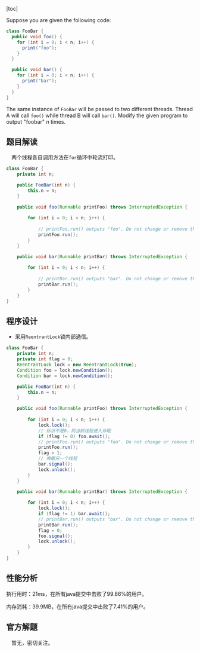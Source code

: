 [toc]

Suppose you are given the following code:

```java
class FooBar {
  public void foo() {
    for (int i = 0; i < n; i++) {
      print("foo");
    }
  }

  public void bar() {
    for (int i = 0; i < n; i++) {
      print("bar");
    }
  }
}
```

The same instance of `FooBar` will be passed to two different threads. Thread A will call `foo()` while thread B will call `bar()`. Modify the given program to output "foobar" $n$ times.



## 题目解读

&emsp;两个线程各自调用方法在`for`循环中轮流打印。

```java
class FooBar {
    private int n;

    public FooBar(int n) {
        this.n = n;
    }

    public void foo(Runnable printFoo) throws InterruptedException {
        
        for (int i = 0; i < n; i++) {
            
        	// printFoo.run() outputs "foo". Do not change or remove this line.
        	printFoo.run();
        }
    }

    public void bar(Runnable printBar) throws InterruptedException {
        
        for (int i = 0; i < n; i++) {
            
            // printBar.run() outputs "bar". Do not change or remove this line.
        	printBar.run();
        }
    }
}
```

## 程序设计

* 采用`ReentrantLock`锁内部通信。

```java
class FooBar {
    private int n;
    private int flag = 0;
    ReentrantLock lock = new ReentrantLock(true);
    Condition foo = lock.newCondition();
    Condition bar = lock.newCondition();

    public FooBar(int n) {
        this.n = n;
    }

    public void foo(Runnable printFoo) throws InterruptedException {
        
        for (int i = 0; i < n; i++) {
            lock.lock();
            // 标识不是0，则当前线程进入休眠
            if (flag != 0) foo.await();
        	// printFoo.run() outputs "foo". Do not change or remove this line.
        	printFoo.run();
            flag = 1;
            // 唤醒另一个线程
            bar.signal();
        	lock.unlock();
        }
    }

    public void bar(Runnable printBar) throws InterruptedException {
        
        for (int i = 0; i < n; i++) {
            lock.lock();
            if (flag != 1) bar.await();
            // printBar.run() outputs "bar". Do not change or remove this line.
        	printBar.run();
            flag = 0;
            foo.signal();
        	lock.unlock();
        }
    }
}
```

## 性能分析

执行用时：21ms，在所有java提交中击败了99.86%的用户。

内存消耗：39.9MB，在所有java提交中击败了7.41%的用户。

## 官方解题

&emsp;暂无，密切关注。